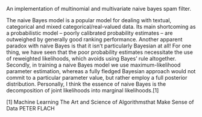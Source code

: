 An implementation of multinomial and multivariate naive bayes spam filter.

  The naive Bayes model is a popular model for dealing with textual,
categorical and mixed categorical/real-valued data. Its main shortcoming as a probabilistic
model – poorly calibrated probability estimates – are outweighed by generally
good ranking performance. Another apparent paradox with naive Bayes is that it isn’t
particularly Bayesian at all! For one thing, we have seen that the poor probability estimates
necessitate the use of reweighted likelihoods, which avoids using Bayes’ rule
altogether. Secondly, in training a naive Bayes model we use maximum-likelihood parameter
estimation, whereas a fully fledged Bayesian approach would not commit to a
particular parameter value, but rather employ a full posterior distribution. Personally, I
think the essence of naive Bayes is the decomposition of joint likelihoods into marginal
likelihoods.[1]

[1] Machine Learning The Art and Science of Algorithmsthat Make Sense of Data
PETER FLACH
